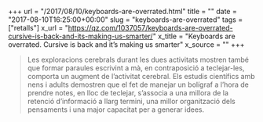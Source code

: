 +++
url = "/2017/08/10/keyboards-are-overrated.html"
title = ""
date = "2017-08-10T16:25:00+00:00"
slug = "keyboards-are-overrated"
tags = ["retalls"]
x_url = "https://qz.com/1037057/keyboards-are-overrated-cursive-is-back-and-its-making-us-smarter/"
x_title = "Keyboards are overrated. Cursive is back and it’s making us smarter"
x_source = ""
+++


> Les exploracions cerebrals durant les dues activitats mostren també que formar paraules escrivint a mà, en contraposició a teclejar-les, comporta un augment de l’activitat cerebral. Els estudis científics amb nens i adults demostren que el fet de manejar un bolígraf a l’hora de prendre notes, en lloc de teclejar, s’associa a una millora de la retenció d’informació a llarg termini, una millor organització dels pensaments i una major capacitat per a generar idees.

